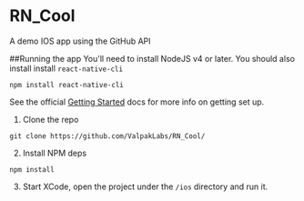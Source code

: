 # RN_Cool
A demo IOS app using the GitHub API


##Running the app
You'll need to install NodeJS v4 or later. You should also install install `react-native-cli` 
```
npm install react-native-cli
```

See the official [Getting Started](https://facebook.github.io/react-native/docs/getting-started.html#content) docs for more info on getting set up.  

1. Clone the repo
```
git clone https://github.com/ValpakLabs/RN_Cool/
```

2. Install NPM deps
```
npm install
```

3. Start XCode, open the project under the `/ios` directory and run it. 
